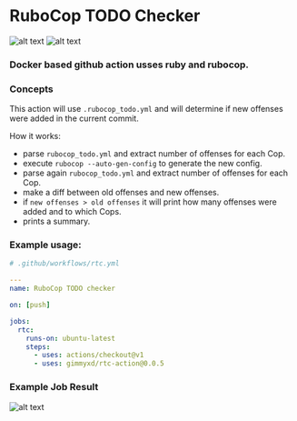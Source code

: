 # RuboCop TODO Checker

![alt text](https://img.shields.io/badge/RUBY-~>2.3-red) 
![alt text](https://img.shields.io/badge/VERSION-0.0.5-brightgreen)

### Docker based github action usses ruby and rubocop.

### Concepts
This action will use `.rubocop_todo.yml` and will determine if new offenses were added in the current commit.

How it works:
 - parse `rubocop_todo.yml` and extract number of offenses for each Cop.
 - execute `rubocop --auto-gen-config` to generate the new config.
 - parse again `rubocop_todo.yml` and extract number of offenses for each Cop.
 - make a diff between old offenses and new offenses.
 - if `new offenses > old offenses` it will print how many offenses were added and to which Cops.
 - prints a summary.

### Example usage:
```yaml
# .github/workflows/rtc.yml

---
name: RuboCop TODO checker

on: [push]

jobs:
  rtc:
    runs-on: ubuntu-latest
    steps:
      - uses: actions/checkout@v1
      - uses: gimmyxd/rtc-action@0.0.5
```

### Example Job Result
![alt text](https://i.postimg.cc/Vk3f0BNH/Screenshot-2020-02-28-at-00-51-56.png)
